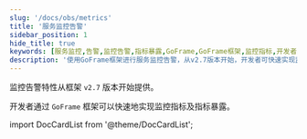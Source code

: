 ```yaml
---
slug: '/docs/obs/metrics'
title: '服务监控告警'
sidebar_position: 1
hide_title: true
keywords: [服务监控,告警,监控告警,指标暴露,GoFrame,GoFrame框架,监控指标,开发者,v2.7版本,框架特性]
description: '使用GoFrame框架进行服务监控告警，从v2.7版本开始，开发者可快速实现监控指标及其暴露，便于对系统进行全面的监控和及时预警。'
---
```


监控告警特性从框架 `v2.7` 版本开始提供。

开发者通过 `GoFrame` 框架可以快速地实现监控指标及指标暴露。

import DocCardList from '@theme/DocCardList';

<DocCardList />